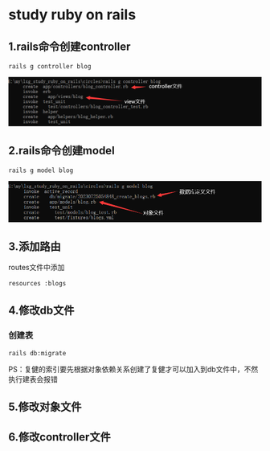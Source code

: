 # study ruby on rails
## 1.rails命令创建controller
````
rails g controller blog
````
![Image](https://github.com/lxg6370592/lxg_study_ruby_on_rails/blob/main/image/create_controller.png?raw=true) 
## 2.rails命令创建model
````
rails g model blog
````
![Image](https://github.com/lxg6370592/lxg_study_ruby_on_rails/blob/main/image/create_model.png?raw=true) 
## 3.添加路由
routes文件中添加
````
resources :blogs
````
## 4.修改db文件
### 创建表
````
rails db:migrate
````
PS：复健的索引要先根据对象依赖关系创建了复健才可以加入到db文件中，不然执行建表会报错
## 5.修改对象文件
## 6.修改controller文件